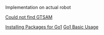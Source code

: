 Implementation on actual robot

[Could not find GTSAM](https://github.com/FURP-2023-2024/Zaihong_Weekly_Log/blob/main/Notes/Could%20not%20find%20GTSAM.md)

[Installing Packages for Go1](https://github.com/FURP-2023-2024/Zaihong_Weekly_Log/blob/main/Notes/Installing%20Packages%20for%20Go1.md)
[Go1 Basic Usage](https://github.com/FURP-2023-2024/Zaihong_Weekly_Log/blob/main/Notes/Go1%20Basic%20Usage.md)